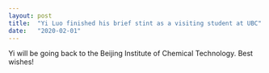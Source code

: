 ```yaml
---
layout: post
title:  "Yi Luo finished his brief stint as a visiting student at UBC"
date:   "2020-02-01"
---
```


Yi will be going back to the Beijing Institute of Chemical Technology. Best wishes!